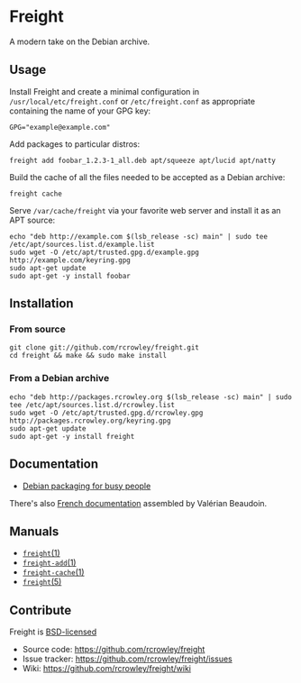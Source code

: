 # Freight

A modern take on the Debian archive.

## Usage

Install Freight and create a minimal configuration in `/usr/local/etc/freight.conf` or `/etc/freight.conf` as appropriate containing the name of your GPG key:

	GPG="example@example.com"

Add packages to particular distros:

	freight add foobar_1.2.3-1_all.deb apt/squeeze apt/lucid apt/natty

Build the cache of all the files needed to be accepted as a Debian archive:

	freight cache

Serve `/var/cache/freight` via your favorite web server and install it as an APT source:

	echo "deb http://example.com $(lsb_release -sc) main" | sudo tee /etc/apt/sources.list.d/example.list
	sudo wget -O /etc/apt/trusted.gpg.d/example.gpg http://example.com/keyring.gpg
	sudo apt-get update
	sudo apt-get -y install foobar

## Installation

### From source

	git clone git://github.com/rcrowley/freight.git
	cd freight && make && sudo make install

### From a Debian archive

	echo "deb http://packages.rcrowley.org $(lsb_release -sc) main" | sudo tee /etc/apt/sources.list.d/rcrowley.list
	sudo wget -O /etc/apt/trusted.gpg.d/rcrowley.gpg http://packages.rcrowley.org/keyring.gpg
	sudo apt-get update
	sudo apt-get -y install freight

## Documentation

* [Debian packaging for busy people](http://rcrowley.org/articles/packaging.html)

There's also [French documentation](http://blog.valouille.fr/2014/03/creer-un-depot-debian-signe-avec-freight/) assembled by Valérian Beaudoin.

## Manuals

* [`freight`(1)](http://rcrowley.github.com/freight/freight.1.html)
* [`freight-add`(1)](http://rcrowley.github.com/freight/freight-add.1.html)
* [`freight-cache`(1)](http://rcrowley.github.com/freight/freight-cache.1.html)
* [`freight`(5)](http://rcrowley.github.com/freight/freight.5.html)

## Contribute

Freight is [BSD-licensed](https://github.com/rcrowley/freight/blob/master/LICENSE)

* Source code: <https://github.com/rcrowley/freight>
* Issue tracker: <https://github.com/rcrowley/freight/issues>
* Wiki: <https://github.com/rcrowley/freight/wiki>
